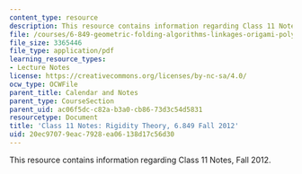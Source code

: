 ```yaml
---
content_type: resource
description: This resource contains information regarding Class 11 Notes, Fall 2012.
file: /courses/6-849-geometric-folding-algorithms-linkages-origami-polyhedra-fall-2012/20ec97079eac7928ea06138d17c56d30_MIT6_849F12_C11.pdf
file_size: 3365446
file_type: application/pdf
learning_resource_types:
- Lecture Notes
license: https://creativecommons.org/licenses/by-nc-sa/4.0/
ocw_type: OCWFile
parent_title: Calendar and Notes
parent_type: CourseSection
parent_uid: ac06f5dc-c82a-b3a0-cb86-73d3c54d5831
resourcetype: Document
title: 'Class 11 Notes: Rigidity Theory, 6.849 Fall 2012'
uid: 20ec9707-9eac-7928-ea06-138d17c56d30
---
```

This resource contains information regarding Class 11 Notes, Fall 2012.